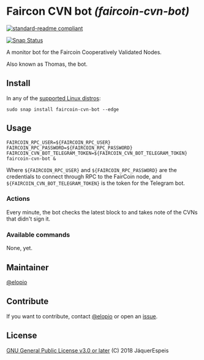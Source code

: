 # Faircon CVN bot _(faircoin-cvn-bot)_

[![standard-readme compliant](https://img.shields.io/badge/readme%20style-standard-brightgreen.svg?style=flat)](https://github.com/RichardLitt/standard-readme)

[![Snap Status](https://build.snapcraft.io/badge/elopio/faircoin-cvn-bot.svg)](https://build.snapcraft.io/user/elopio/zos-bot)

A monitor bot for the Faircoin Cooperatively Validated Nodes.

Also known as Thomas, the bot.

## Install

In any of the [supported Linux distros](https://snapcraft.io/docs/core/install):

```
sudo snap install faircoin-cvn-bot --edge
```

## Usage

```
FAIRCOIN_RPC_USER=${FAIRCOIN_RPC_USER} FAIRCOIN_RPC_PASSWORD=${FAIRCOIN_RPC_PASSWORD} FAIRCOIN_CVN_BOT_TELEGRAM_TOKEN=${FAIRCOIN_CVN_BOT_TELEGRAM_TOKEN} faircoin-cvn-bot &
```

Where `${FAIRCOIN_RPC_USER}` and `${FAIRCOIN_RPC_PASSWORD}` are the credentials
to connect through RPC to the FairCoin node, and
`${FAIRCOIN_CVN_BOT_TELEGRAM_TOKEN}` is the token for the Telegram bot.

### Actions

Every minute, the bot checks the latest block to and takes note of the CVNs
that didn't sign it.

### Available commands

None, yet.

## Maintainer

[@elopio](https://github.com/elopio/)

## Contribute

If you want to contribute, contact [@elopio](https://gitlab.com/elopio/) or
open an [issue](https://gitlab.com/jaquerespeis/faircoin-cvn-bot/issues).

## License

[GNU General Public License v3.0 or later](LICENSE) (C) 2018 JáquerEspeis
